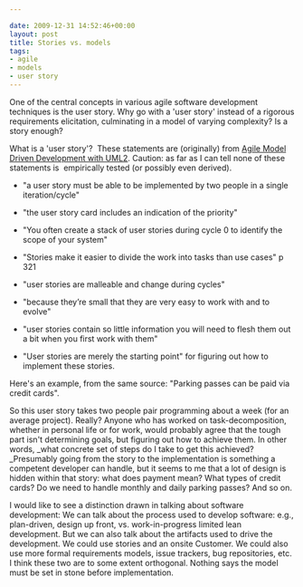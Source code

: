 ```yaml
---

date: 2009-12-31 14:52:46+00:00
layout: post
title: Stories vs. models
tags:
- agile
- models
- user story
---
```


One of the central concepts in various agile software development techniques is the user story. Why go with a 'user story' instead of a rigorous requirements  elicitation, culminating in a model of varying complexity? Is a story enough?

What is a 'user story'?  These statements are (originally) from [Agile Model Driven Development with UML2](http://www.ambysoft.com/books/theObjectPrimer.html). Caution: as far as I can tell none of these statements is  empirically tested (or possibly even derived).



	
  * "a user story must be able to be                          implemented by two people in a single iteration/cycle"

	
  * "the                          user story card includes an indication of the priority"

	
  * "You often create a stack of user                          stories during cycle 0 to identify the scope of your                          system"

	
  * "Stories make it easier to divide the work into tasks than use cases"  p 321

	
  * "user stories are malleable and change during cycles"

	
  * "because they’re small that they are                          very easy to work with and to evolve"

	
  * "user stories contain so                          little information you will need to flesh them out a bit                          when you first work with them"

	
  * "User stories are merely the starting                          point" for figuring out how to implement these stories.


Here's an example, from the same source: "Parking passes can be paid via credit cards".

So this user story takes two people pair programming about a week (for an average project). Really? Anyone who has worked on task-decomposition, whether in personal life or for work, would probably agree that the tough part isn't determining goals, but figuring out how to achieve them. In other words, _what concrete set of steps do I take to get this achieved? _Presumably going from the story to the implementation is something a competent developer can handle, but it seems to me that a lot of design is hidden within that story: what does payment mean? What types of credit cards? Do we need to handle monthly and daily parking passes? And so on.

I would like to see a distinction drawn in talking about software development: We can talk about the process used to develop software: e.g., plan-driven, design up front, vs. work-in-progress limited lean development. But we can also talk about the artifacts used to drive the development. We could use stories and an onsite Customer. We could also use more formal requirements models, issue trackers, bug repositories, etc. I think these two are to some extent orthogonal. Nothing says the model must be set in stone before implementation.
